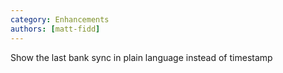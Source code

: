 ```yaml
---
category: Enhancements
authors: [matt-fidd]
---
```


Show the last bank sync in plain language instead of timestamp
